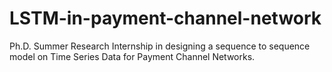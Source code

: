 # LSTM-in-payment-channel-network

Ph.D. Summer Research Internship in designing a sequence to sequence model on Time Series Data for Payment Channel Networks.
